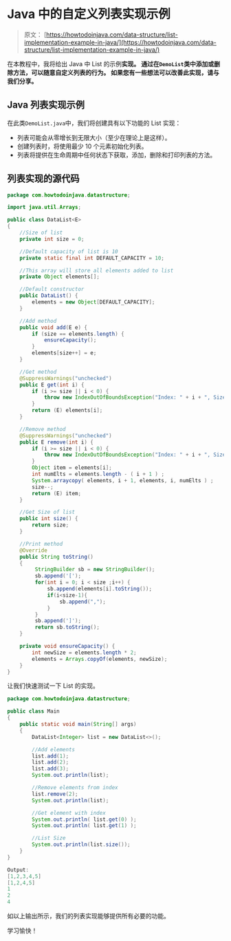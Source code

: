 # Java 中的自定义列表实现示例

> 原文： [https://howtodoinjava.com/data-structure/list-implementation-example-in-java/](https://howtodoinjava.com/data-structure/list-implementation-example-in-java/)

在本教程中，我将给出 Java 中 List 的示例**实现。 通过在`DemoList`类中添加或删除方法，可以随意自定义列表的行为。 如果您有一些想法可以改善此实现，请与我们分享。**

## Java 列表实现示例

在此类`DemoList.java`中，我们将创建具有以下功能的 List 实现：

*   列表可能会从零增长到无限大小（至少在理论上是这样）。
*   创建列表时，将使用最少 10 个元素初始化列表。
*   列表将提供在生命周期中任何状态下获取，添加，删除和打印列表的方法。

## 列表实现的源代码

```java
package com.howtodoinjava.datastructure;

import java.util.Arrays;

public class DataList<E> 
{
	//Size of list
	private int size = 0;

	//Default capacity of list is 10
	private static final int DEFAULT_CAPACITY = 10;

	//This array will store all elements added to list
	private Object elements[];

	//Default constructor
	public DataList() {
		elements = new Object[DEFAULT_CAPACITY];
	}

	//Add method
	public void add(E e) {
		if (size == elements.length) {
			ensureCapacity();
		}
		elements[size++] = e;
	}

	//Get method
	@SuppressWarnings("unchecked")
	public E get(int i) {
		if (i >= size || i < 0) {
			throw new IndexOutOfBoundsException("Index: " + i + ", Size " + i);
		}
		return (E) elements[i];
	}

	//Remove method
	@SuppressWarnings("unchecked")
	public E remove(int i) {
		if (i >= size || i < 0) {
			throw new IndexOutOfBoundsException("Index: " + i + ", Size " + i);
		}
		Object item = elements[i];
		int numElts = elements.length - ( i + 1 ) ;
		System.arraycopy( elements, i + 1, elements, i, numElts ) ;
		size--;
		return (E) item;
	}

	//Get Size of list
	public int size() {
		return size;
	}

	//Print method
	@Override
	public String toString() 
	{
		 StringBuilder sb = new StringBuilder();
		 sb.append('[');
		 for(int i = 0; i < size ;i++) {
			 sb.append(elements[i].toString());
			 if(i<size-1){
				 sb.append(",");
			 }
		 }
		 sb.append(']');
		 return sb.toString();
	}

	private void ensureCapacity() {
		int newSize = elements.length * 2;
		elements = Arrays.copyOf(elements, newSize);
	}
}

```

让我们快速测试一下 List 的实现。

```java
package com.howtodoinjava.datastructure;

public class Main
{
	public static void main(String[] args) 
	{
		DataList<Integer> list = new DataList<>();

		//Add elements
		list.add(1);
		list.add(2);
		list.add(3);
		System.out.println(list);

		//Remove elements from index
		list.remove(2);
		System.out.println(list);

		//Get element with index
		System.out.println( list.get(0) );
		System.out.println( list.get(1) );

		//List Size
		System.out.println(list.size());
	}
}

```

```java
Output:
[1,2,3,4,5]
[1,2,4,5]
1
2
4
```

如以上输出所示，我们的列表实现能够提供所有必要的功能。

学习愉快！